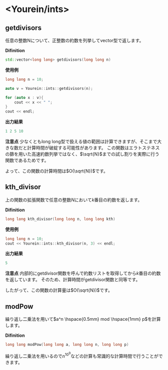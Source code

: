 # <Yourein/ints>

## getdivisors
任意の整数Nについて、正整数の約数を列挙してvector型で返します。

**Difinition**
```cpp
std::vector<long long> getdivisors(long long n)
```

**使用例**
```cpp
long long n = 10;

auto v = Yourein::ints::getdivisors(n);

for (auto x : v){
    cout << x << " ";
}
cout << endl;
```

**出力結果**
```cpp
1 2 5 10
```

**注意点**
少なくともlong long型で扱える値の範囲は計算できますが、そこまで大きな数だと計算時間が破綻する可能性があります。
この関数はエラトステネスの篩を用いた高速約数列挙ではなく、$\sqrt{N}$までの試し割りを実際に行う関数であるためです。

よって、この関数の計算時間は$O(\sqrt{N})$です。

## kth_divisor
上の関数の拡張関数で任意の整数$N$において$k$番目の約数を返します。

**Difinition**
```cpp
long long kth_divisor(long long n, long long kth)
```

**使用例**
```cpp
long long n = 10;
cout << Yourein::ints::kth_divisor(n, 3) << endl;
```

**出力結果**
```cpp
5
```

**注意点**
内部的にgetdivisor関数を呼んで約数リストを取得してから$k$番目の約数を返しています。
そのため、計算時間がgetdivisor関数と同等です。

したがって、この関数の計算量は$O(\sqrt{N})$です。

## modPow
繰り返し二乗法を用いて$a^n \hspace{0.5mm} mod \hspace{1mm} p$を計算します。

**Difinition**
```cpp
long long modPow(long long a, long long n, long long p)
```

繰り返し二乗法を用いるので$n^{10^9}$などの計算も常識的な計算時間で行うことができます。
